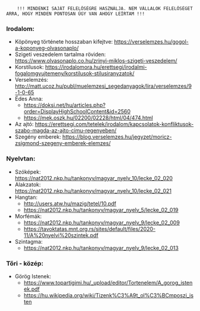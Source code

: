         !!! MINDENKI SAJÁT FELELŐSÉGRE HASZNÁLJA. NEM VÁLLALOK FELELŐSÉGET ARRA, HOGY MINDEN PONTOSAN ÚGY VAN AHOGY LEÍRTAM !!!

### Irodalom:
- Köpönyeg története hosszaban kifejtve: https://verselemzes.hu/gogol-a-koponyeg-olvasonaplo/
- Szigeti veszedelem tartalma röviden: https://www.olvasonaplo.co.hu/zrinyi-miklos-szigeti-veszedelem/
- Korstílusok: https://irodalomora.hu/erettsegi/irodalmi-fogalomgyujtemeny/korstilusok-stilusiranyzatok/
- Verselemzés: http://matt.ucoz.hu/publ/muelemzesi_segedanyagok/lira/verselemzes/9-1-0-65
- Édes Anna:
    - https://doksi.net/hu/articles.php?order=DisplayHighSchoolContent&id=2560
    - https://mek.oszk.hu/02200/02228/html/04/474.html
- Az ajtó: https://erettsegi.com/tetelek/irodalom/kapcsolatok-konfliktusok-szabo-magda-az-ajto-cimu-regenyeben/
- Szegény emberek: https://blog.verselemzes.hu/jegyzet/moricz-zsigmond-szegeny-emberek-elemzes/

### Nyelvtan:
- Szóképek: https://nat2012.nkp.hu/tankonyv/magyar_nyelv_10/lecke_02_020
- Alakzatok: https://nat2012.nkp.hu/tankonyv/magyar_nyelv_10/lecke_02_021
- Hangtan:
    - http://users.atw.hu/mazig/tetel/10.pdf
    - https://nat2012.nkp.hu/tankonyv/magyar_nyelv_5/lecke_02_019
- Morfémák:
  - https://nat2012.nkp.hu/tankonyv/magyar_nyelv_9/lecke_02_009
  - https://tavoktatas.mnt.org.rs/sites/default/files/2020-11/A%20nyelvi%20szintek.pdf
- Szintagma: 
    - https://nat2012.nkp.hu/tankonyv/magyar_nyelv_9/lecke_02_013

### Tőri - közép:
- Görög Istenek: 
    - https://www.topartigimi.hu/_upload/editor/Tortenelem/A_gorog_istenek.pdf
    - https://hu.wikipedia.org/wiki/Tizenk%C3%A9t_ol%C3%BCmposzi_isten
